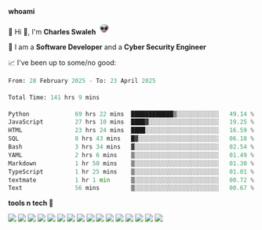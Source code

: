 **whoami**

🤪 Hi 👋, I'm **Charles Swaleh** <img src="alien.gif" height="25px">

🤖 I am a **Software Developer** and a **Cyber Security Engineer**

📈 I've been up to some/no good:

<!--START_SECTION:waka-->

```python
From: 28 February 2025 - To: 23 April 2025

Total Time: 141 hrs 9 mins

Python             69 hrs 22 mins  ████████████▒░░░░░░░░░░░░   49.14 %
JavaScript         27 hrs 10 mins  ████▓░░░░░░░░░░░░░░░░░░░░   19.25 %
HTML               23 hrs 24 mins  ████░░░░░░░░░░░░░░░░░░░░░   16.59 %
SQL                8 hrs 43 mins   █▓░░░░░░░░░░░░░░░░░░░░░░░   06.18 %
Bash               3 hrs 34 mins   ▓░░░░░░░░░░░░░░░░░░░░░░░░   02.54 %
YAML               2 hrs 6 mins    ▒░░░░░░░░░░░░░░░░░░░░░░░░   01.49 %
Markdown           1 hr 50 mins    ▒░░░░░░░░░░░░░░░░░░░░░░░░   01.30 %
TypeScript         1 hr 25 mins    ▒░░░░░░░░░░░░░░░░░░░░░░░░   01.01 %
textmate           1 hr 1 min      ▒░░░░░░░░░░░░░░░░░░░░░░░░   00.72 %
Text               56 mins         ▒░░░░░░░░░░░░░░░░░░░░░░░░   00.67 %
```

<!--END_SECTION:waka-->


**tools n tech 🔭**

![](https://img.shields.io/badge/OS-Linux-informational?style=flat&logo=linux&logoColor=white&color=800020)
![](https://img.shields.io/badge/Code-JavaScript-informational?style=flat&logo=javascript&logoColor=white&color=800020)
![](https://img.shields.io/badge/Code-Python-informational?style=flat&logo=python&logoColor=white&color=800020)
![](https://img.shields.io/badge/Code-C-informational?style=flat&logo=c&logoColor=white&color=800020)
![](https://img.shields.io/badge/Code-Ruby-informational?style=flat&logo=ruby&logoColor=white&color=800020)
![](https://img.shields.io/badge/Code-Go-informational?style=flat&logo=go&logoColor=white&color=800020)
![](https://img.shields.io/badge/Framework-React-informational?style=flat&logo=react&logoColor=white&color=800020)
![](https://img.shields.io/badge/Framework-Django-informational?style=flat&logo=django&logoColor=white&color=800020)
![](https://img.shields.io/badge/Framework-Flask-informational?style=flat&logo=flask&logoColor=white&color=800020)
![](https://img.shields.io/badge/Framework-Rails-informational?style=flat&logo=Ruby&logoColor=white&color=800020)
![](https://img.shields.io/badge/Shell-Bash-informational?style=flat&logo=gnu-bash&logoColor=white&color=800020)
![](https://img.shields.io/badge/DB-PostgreSQL-informational?style=flat&logo=postgresql&logoColor=white&color=800020)
![](https://img.shields.io/badge/DB-MySQL-informational?style=flat&logo=mysql&logoColor=white&color=800020)
![](https://img.shields.io/badge/CI/CD-Docker-informational?style=flat&logo=docker&logoColor=white&color=800020)
![](https://img.shields.io/badge/CI/CD-Kubernetes-informational?style=flat&logo=kubernetes&logoColor=white&color=800020)
![](https://img.shields.io/badge/CI/CD-Jenkins-informational?style=flat&logo=jenkins&logoColor=white&color=800020)

<!-- **stats 🔭**

[![Charles's GitHub stats](https://github-readme-stats.vercel.app/api?username=mashm3ll0w&count_private=true&show_icons=true&theme=maroongold&include_all_commits=true)](https://github.com/anuraghazra/github-readme-stats)             [![Top Langs](https://github-readme-stats.vercel.app/api/top-langs/?username=mashm3ll0w&layout=compact&theme=maroongold&langs_count=6)](https://github.com/anuraghazra/github-readme-stats) -->
